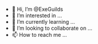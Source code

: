 - 👋 Hi, I’m @ExeGuilds
- 👀 I’m interested in ...
- 🌱 I’m currently learning ...
- 💞️ I’m looking to collaborate on ...
- 📫 How to reach me ...

<!---
ExeGuilds/ExeGuilds is a ✨ special ✨ repository because its `README.md` (this file) appears on your GitHub profile.
You can click the Preview link to take a look at your changes.
--->
